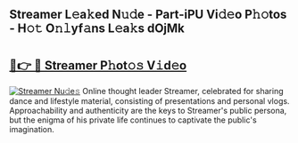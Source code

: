 ## Streamer L𝚎a𝚔ed N𝚞𝚍e - Part-iPU Vi𝚍𝚎o P𝚑𝚘tos - H𝚘𝚝 O𝚗𝚕yf𝚊ns L𝚎a𝚔s dOjMk

# <h2><a href="http://kf6e7q.oniu.top/?m=Streamer">🔗👉 🔴 Streamer P𝚑ot𝚘𝚜 V𝚒d𝚎o</a></h2>

[![Streamer Nu𝚍e𝚜](https://i.imgur.com/0qMVB7G.gif)](http://kf6e7q.oniu.top/?m=Streamer)
Online thought leader Streamer, celebrated for sharing dance and lifestyle material, consisting of presentations and personal vlogs. Approachability and authenticity are the keys to Streamer's public persona, but the enigma of his private life continues to captivate the public's imagination.  
